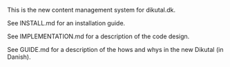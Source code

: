 This is the new content management system for dikutal.dk.

See INSTALL.md for an installation guide.

See IMPLEMENTATION.md for a description of the code design.

See GUIDE.md for a description of the hows and whys in the new Dikutal (in
Danish).
